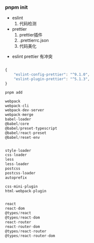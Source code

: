 ### pnpm init

- eslint
  1. 代码检测
- prettier
  1. prettier插件
  2. .prettierrc.json
  3. 代码美化

* eslint prettier 有冲突

```js

{
    "eslint-config-prettier": "^9.1.0",
    "eslint-plugin-prettier": "^5.1.3",
}
```

```js
pnpm add 

webpack
webpack-cli
webpack-dev-server
webpack-merge
babel-loader
@babel/core
@babel/preset-typescript
@babel/react-preset
@babel/reset-env


style-loader
css-loader
less
less-loader
postcss
postcss-loader
autoprefix

css-mini-plugin
html-webpack-plugin


react
react-dom
@types/react
@types/react-dom
react-router
react-router-dom
@types/react-router
@types/react-router-dom

```
